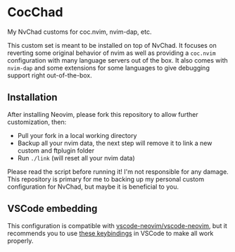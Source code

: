 # CocChad

My NvChad customs for coc.nvim, nvim-dap, etc.

This custom set is meant to be installed on top of NvChad. It focuses on reverting some original behavior of nvim as well as providing a `coc.nvim` configuration with many language servers out of the box. It also comes with `nvim-dap` and some extensions for some languages to give debugging support right out-of-the-box.

## Installation

After installing Neovim, please fork this repository to allow further customization, then: 

- Pull your fork in a local working directory
- Backup all your nvim data, the next step will remove it to link a new custom and ftplugin folder
- Run `./link` (will reset all your nvim data)

Please read the script before running it! I'm not responsible for any damage. This repository is primary for me to backing up my personal custom configuration for NvChad, but maybe it is beneficial to you.

## VSCode embedding

This configuration is compatible with [vscode-neovim/vscode-neovim](https://github.com/vscode-neovim/vscode-neovim#invoking-vscode-actions-from-neovim), but it recommends you to use [these keybindings](.vscode/keybindings.json) in VSCode to make all work properly.
